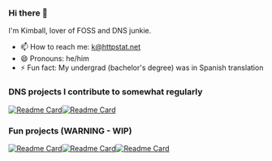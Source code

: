 ### Hi there 👋

I'm Kimball, lover of FOSS and DNS junkie.

- 📫 How to reach me: k@httpstat.net
- 😄 Pronouns: he/him
- ⚡ Fun fact: My undergrad (bachelor's degree) was in Spanish translation

### DNS projects I contribute to somewhat regularly

[![Readme Card](https://github-readme-stats.vercel.app/api/pin/?username=byu-imaal&repo=dohjs)](https://github.com/byu-imaal/dohjs)[![Readme Card](https://github-readme-stats.vercel.app/api/pin/?username=rthalley&repo=dnspython)](https://github.com/rthalley/dnspython)

### Fun projects (WARNING - WIP)
[![Readme Card](https://github-readme-stats.vercel.app/api/pin/?username=kimbo&repo=dnscookieclicker)](https://github.com/kimbo/dnscookieclicker)[![Readme Card](https://github-readme-stats.vercel.app/api/pin/?username=kimbo&repo=abunchofsh)](https://github.com/kimbo/abunchofsh)[![Readme Card](https://github-readme-stats.vercel.app/api/pin/?username=kimbo&repo=directmailers-loghook)](https://github.com/kimbo/directmailers-loghook)

